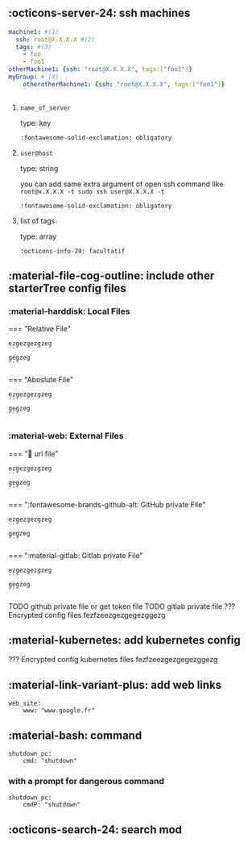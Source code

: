 ## :octicons-server-24: ssh machines

``` yaml
machine1: #(1)
  ssh: root@X.X.X.X #(2)
  tags: #(3)
    - foo
    - foo1
otherMachine1: {ssh: "root@X.X.X.X", tags:["foo1"]}
myGroup: # (4)
    otherotherMachine1: {ssh: "root@X.X.X.X", tags:["foo1"]}
    
```

1.    `name_of_server`
        
      type: key
      
      `:fontawesome-solid-exclamation: obligatory`
3.    `user@host`
       
      type: string
      
      you can add same extra argument of open ssh command like `root@x.X.X.X -t sudo ssh user@X.X.X.X -t`
      
      `:fontawesome-solid-exclamation: obligatory`
3.    list of tags
      
      type: array
      
      `:octicons-info-24: facultatif`
     

## :material-file-cog-outline: include other starterTree config files
### :material-harddisk: Local Files
    
=== "Relative File"

    ezgezgezgzeg
    ``` 
    gegzeg
    ```
=== "Aboslute File"

    ezgezgezgzeg
    ``` 
    gegzeg
    ```
    
### :material-web: External Files

=== ":link: url file"

    ezgezgezgzeg
    ``` 
    gegzeg
    ```
=== ":fontawesome-brands-github-alt: GitHub private File"

    ezgezgezgzeg
    ``` 
    gegzeg
    ```        
=== ":material-gitlab: Gitlab private File"

    ezgezgezgzeg
    ``` 
    gegzeg
    ```        

TODO github private file 
    or get token file
TODO gitlab private file
??? Encrypted config files
    fezfzeezgezgegezggezg
## :material-kubernetes: add kubernetes config
??? Encrypted config kubernetes files
    fezfzeezgezgegezggezg
## :material-link-variant-plus: add web links
```
web_site:
    www: "www.google.fr"
```
## :material-bash: command
```
shutdown_pc:
    cmd: "shutdown"
```

### with a prompt for dangerous command

```
shutdown_pc:
    cmdP: "shutdown"
```
## :octicons-search-24: search mod

